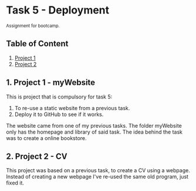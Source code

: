 # Task 5 - Deployment
<sub>Assignment for bootcamp.</sub>

## Table of Content
1. [Project 1](#pro1)
2. [Project 2](#pro2)
   
## 1. Project 1 - myWebsite<a name = "pro1"></a>

This is project that is compulsory for task 5:
1. To re-use a static website from a previous task.
2. Deploy it to GitHub to see if it works.

The website came from one of my previous tasks. The folder myWebsite only has the homepage and library of said task. The idea behind the task was to create a online bookstore.

## 2. Project 2 - CV<a name = "pro2"></a>

This project was based on a previous task, to create a CV using a webpage. Instead of creating a new webpage I've re-used the same old program, just fixed it.
